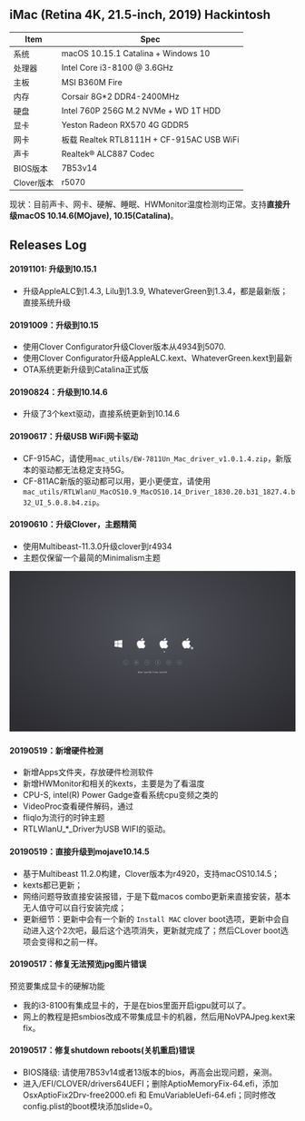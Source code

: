 ## iMac (Retina 4K, 21.5-inch, 2019) Hackintosh

| Item | Spec |
|------|------|
|系统   | macOS 10.15.1 Catalina + Windows 10 |
|处理器 | Intel Core i3-8100 @ 3.6GHz |
|主板   | MSI B360M Fire |
|内存   | Corsair 8G*2 DDR4-2400MHz |
|硬盘   | Intel 760P 256G M.2 NVMe + WD 1T HDD |
|显卡   | Yeston Radeon RX570 4G GDDR5|
|网卡   | 板载 Realtek RTL8111H + CF-915AC USB WiFi |
|声卡   | Realtek® ALC887 Codec |
|BIOS版本| 7B53v14 |
|Clover版本| r5070 |

现状：目前声卡、网卡、硬解、睡眠、HWMonitor温度检测均正常。支持**直接升级macOS 10.14.6(MOjave), 10.15(Catalina)**。

## Releases Log

#### 20191101: 升级到10.15.1
  - 升级AppleALC到1.4.3, Lilu到1.3.9, WhateverGreen到1.3.4，都是最新版；直接系统升级

#### 20191009：升级到10.15
  - 使用Clover Configurator升级Clover版本从4934到5070.
  - 使用Clover Configurator升级AppleALC.kext、WhateverGreen.kext到最新
  - OTA系统更新升级到Catalina正式版

#### 20190824：升级到10.14.6
  - 升级了3个kext驱动，直接系统更新到10.14.6

#### 20190617：升级USB WiFi网卡驱动
  - CF-915AC，请使用`mac_utils/EW-7811Un_Mac_driver_v1.0.1.4.zip`，新版本的驱动都无法稳定支持5G。
  - CF-811AC新版的驱动都可以用，更小更便宜，请使用`mac_utils/RTLWlanU_MacOS10.9_MacOS10.14_Driver_1830.20.b31_1827.4.b32_UI_5.0.8.b4.zip`。

#### 20190610：升级Clover，主题精简
  - 使用Multibeast-11.3.0升级clover到r4934
  - 主题仅保留一个最简的Minimalism主题

![](EFI/CLOVER/themes/Minimalism/screenshot.png)

#### 20190519：新增硬件检测
  - 新增Apps文件夹，存放硬件检测软件
  - 新增HWMonitor和相关的kexts，主要是为了看温度
  - CPU-S, intel(R) Power Gadge查看系统cpu变频之类的
  - VideoProc查看硬件解码，通过
  - fliqlo为流行的时钟主题
  - RTLWlanU_*_Driver为USB WIFI的驱动。

#### 20190519：直接升级到mojave10.14.5
  - 基于Multibeast 11.2.0构建，Clover版本为r4920，支持macOS10.14.5；
  - kexts都已更新；
  - 网络问题导致直接安装报错，于是下载macos combo更新来直接安装，基本无人值守可以自行安装完成；
  - 更新细节：更新中会有一个新的 `Install MAC` clover boot选项，更新中会自动进入这个2次吧，最后这个选项消失，更新就完成了；然后CLover boot选项会变得和之前一样。

#### 20190517：修复无法预览jpg图片错误
预览要集成显卡的硬解功能
  - 我的i3-8100有集成显卡的，于是在bios里面开启igpu就可以了。
  - 网上的教程是把smbios改成不带集成显卡的机器，然后用NoVPAJpeg.kext来fix。

#### 20190517：修复shutdown reboots(关机重启)错误
  - BIOS降级: 请使用7B53v14或者13版本的bios，再高会出现问题，亲测。
  - 进入/EFI/CLOVER/drivers64UEFI；删除AptioMemoryFix-64.efi，添加OsxAptioFix2Drv-free2000.efi 和 EmuVariableUefi-64.efi；同时修改config.plist的boot模块添加slide=0。
